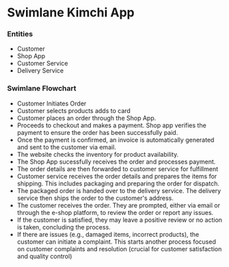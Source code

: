 # Swimlane Kimchi App

### Entities
- Customer
- Shop App
- Customer Service
- Delivery Service

### Swimlane Flowchart


- Customer Initiates Order
- Customer selects products adds to card
- Customer places an order through the Shop App.
- Proceeds to checkout and makes a payment. Shop app verifies the payment to ensure the order has been successfully paid.
- Once the payment is confirmed, an invoice is automatically generated and sent to the customer via email.
- The website checks the inventory for product availability.
- The Shop App sucessfully receives the order and processes payment. 
- The order details are then forwarded to customer service for fulfillment
- Customer service receives the order details and prepares the items for shipping. This includes packaging and preparing the order for dispatch.
- The packaged order is handed over to the delivery service. The delivery service then ships the order to the customer's address.
- The customer receives the order. They are prompted, either via email or through the e-shop platform, to review the order or report any issues.
- If the customer is satisfied, they may leave a positive review or no action is taken, concluding the process.
- If there are issues (e.g., damaged items, incorrect products), the customer can initiate a complaint. This starts another process focused on customer complaints and resolution (crucial for customer satisfaction and quality control)
